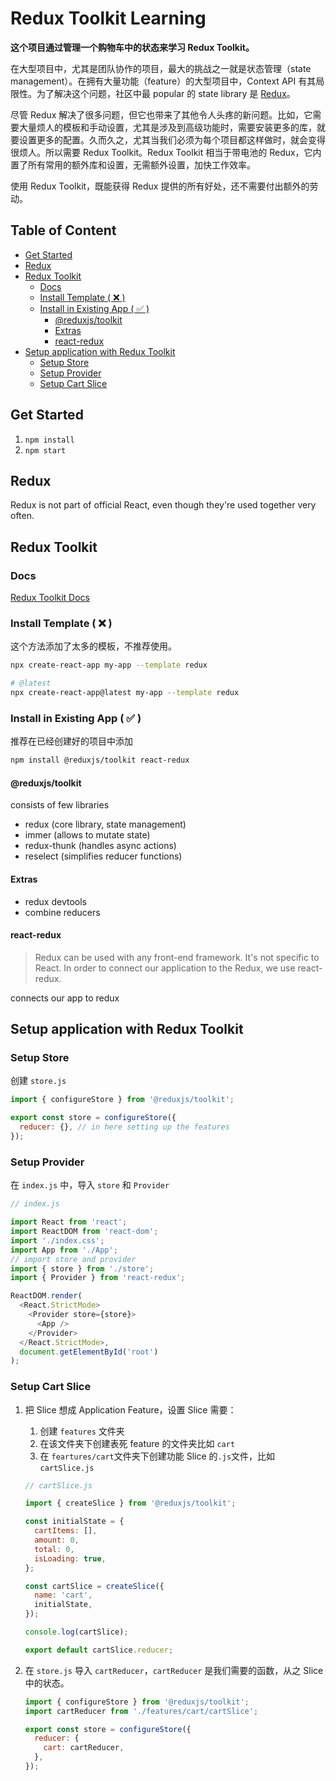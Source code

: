 <h1> Redux Toolkit Learning </h1>

**这个项目通过管理一个购物车中的状态来学习 Redux Toolkit。**

在大型项目中，尤其是团队协作的项目，最大的挑战之一就是状态管理（state management）。在拥有大量功能（feature）的大型项目中，Context API 有其局限性。为了解决这个问题，社区中最 popular 的 state library 是 [Redux](https://redux.js.org/)。

尽管 Redux 解决了很多问题，但它也带来了其他令人头疼的新问题。比如，它需要大量烦人的模板和手动设置，尤其是涉及到高级功能时，需要安装更多的库，就要设置更多的配置。久而久之，尤其当我们必须为每个项目都这样做时，就会变得很烦人。所以需要 Redux Toolkit。Redux Toolkit 相当于带电池的 Redux，它内置了所有常用的额外库和设置，无需额外设置，加快工作效率。

使用 Redux Toolkit，既能获得 Redux 提供的所有好处，还不需要付出额外的劳动。

<h2> Table of Content </h2>

- [Get Started](#get-started)
- [Redux](#redux)
- [Redux Toolkit](#redux-toolkit)
  - [Docs](#docs)
  - [Install Template ( ❌ )](#install-template---)
  - [Install in Existing App ( ✅ )](#install-in-existing-app---)
    - [@reduxjs/toolkit](#reduxjstoolkit)
    - [Extras](#extras)
    - [react-redux](#react-redux)
- [Setup application with Redux Toolkit](#setup-application-with-redux-toolkit)
  - [Setup Store](#setup-store)
  - [Setup Provider](#setup-provider)
  - [Setup Cart Slice](#setup-cart-slice)

## Get Started

1. `npm install`
2. `npm start`

## Redux

Redux is not part of official React, even though they're used together very often.

## Redux Toolkit

### Docs

[Redux Toolkit Docs](https://redux-toolkit.js.org/introduction/getting-started)

### Install Template ( ❌ )

这个方法添加了太多的模板，不推荐使用。

```sh
npx create-react-app my-app --template redux

# @latest
npx create-react-app@latest my-app --template redux
```

### Install in Existing App ( ✅ )

推荐在已经创建好的项目中添加

```sh
npm install @reduxjs/toolkit react-redux
```

#### @reduxjs/toolkit

consists of few libraries

- redux (core library, state management)
- immer (allows to mutate state)
- redux-thunk (handles async actions)
- reselect (simplifies reducer functions)

#### Extras

- redux devtools
- combine reducers

#### react-redux
> Redux can be used with any front-end framework. It's not specific to React. In order to connect our application to the Redux, we use react-redux.

connects our app to redux

## Setup application with Redux Toolkit

### Setup Store

创建 `store.js`
```js
import { configureStore } from '@reduxjs/toolkit';

export const store = configureStore({
  reducer: {}, // in here setting up the features
});
```

### Setup Provider

在 `index.js` 中，导入 `store` 和 `Provider`
```js
// index.js

import React from 'react';
import ReactDOM from 'react-dom';
import './index.css';
import App from './App';
// import store and provider
import { store } from './store';
import { Provider } from 'react-redux';

ReactDOM.render(
  <React.StrictMode>
    <Provider store={store}>
      <App />
    </Provider>
  </React.StrictMode>,
  document.getElementById('root')
);
```

### Setup Cart Slice

1. 把 Slice 想成 Application Feature，设置 Slice 需要：
   1. 创建 `features` 文件夹
   2. 在该文件夹下创建表死 feature 的文件夹比如 `cart`
   3. 在 `feartures/cart`文件夹下创建功能 Slice 的`.js`文件，比如 `cartSlice.js`

    ```js
    // cartSlice.js

    import { createSlice } from '@reduxjs/toolkit';

    const initialState = {
      cartItems: [],
      amount: 0,
      total: 0,
      isLoading: true,
    };

    const cartSlice = createSlice({
      name: 'cart',
      initialState,
    });

    console.log(cartSlice);

    export default cartSlice.reducer;
    ```

2. 在 `store.js` 导入 `cartReducer`，`cartReducer` 是我们需要的函数，从之 Slice 中的状态。
    ```js
    import { configureStore } from '@reduxjs/toolkit';
    import cartReducer from './features/cart/cartSlice';

    export const store = configureStore({
      reducer: {
        cart: cartReducer,
      },
    });
    ```